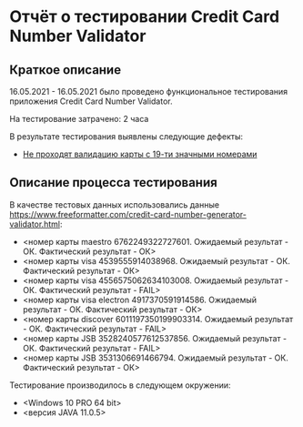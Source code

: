 # Отчёт о тестировании  Credit Card Number Validator

## Краткое описание

16.05.2021 - 16.05.2021 было проведено функциональное
тестирования приложения Credit Card Number Validator.

На тестирование затрачено: 2 часа

В результате тестирования выявлены следующие дефекты:
* [Не проходят валидацию карты с 19-ти значными номерами](https://github.com/samantoha/1-1/issues/1#issue-892578749)
## Описание процесса тестирования

В качестве тестовых данных использовались данные <https://www.freeformatter.com/credit-card-number-generator-validator.html>:
* <номер карты maestro 6762249322727601. Ожидаемый результат - ОК. Фактический результат - ОК>
* <номер карты visa 4539555914038968. Ожидаемый результат - ОК. Фактический результат - ОК>
* <номер карты visa 4556575062634103008. Ожидаемый результат - ОК. Фактический результат - FAIL>
* <номер карты visa electron 4917370591914586. Ожидаемый результат - ОК. Фактический результат - ОК>
* <номер карты discover 6011197350199903314. Ожидаемый результат - ОК. Фактический результат - FAIL>
* <номер карты JSB 3528240577612537856. Ожидаемый результат - ОК. Фактический результат - FAIL>
* <номер карты JSB 3531306691466794. Ожидаемый результат - ОК. Фактический результат - ОК>

Тестирование производилось в следующем окружении:
* <Windows 10 PRO 64 bit>
* <версия JAVA 11.0.5>

